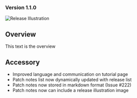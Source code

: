 ### Version 1.1.0

![Release Illustration](/static/img/release-art/safari.png)
## Overview
This text is the overview

## Accessory
- Improved language and communication on tutorial page
- Patch notes list now dynamically updated with release list
- Patch notes now stored in markdown format (Issue #222)
- Patch notes now can include a release illustration image